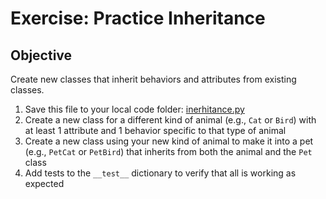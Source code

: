 # Exercise: Practice Inheritance

## Objective

Create new classes that inherit behaviors and attributes from existing classes.

1. Save this file to your local code folder: [inerhitance.py](https://raw.githubusercontent.com/segdeha/pdxcodeguild/master/1.%20Python/solutions/inheritance.py?token=AAAQ0jo1YweAzCzrDiNj_DCZbzGzvwDfks5XULGVwA%3D%3D)
1. Create a new class for a different kind of animal (e.g., `Cat` or `Bird`) with at least 1 attribute and 1 behavior specific to that type of animal
1. Create a new class using your new kind of animal to make it into a pet (e.g., `PetCat` or `PetBird`) that inherits from both the animal and the `Pet` class
1. Add tests to the `__test__` dictionary to verify that all is working as expected
